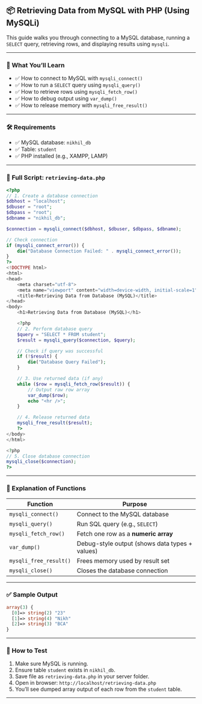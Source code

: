 

## 📦 Retrieving Data from MySQL with PHP (Using MySQLi)

This guide walks you through connecting to a MySQL database, running a `SELECT` query, retrieving rows, and displaying results using `mysqli`.

---

### 🎯 What You’ll Learn

* ✅ How to connect to MySQL with `mysqli_connect()`
* ✅ How to run a `SELECT` query using `mysqli_query()`
* ✅ How to retrieve rows using `mysqli_fetch_row()`
* ✅ How to debug output using `var_dump()`
* ✅ How to release memory with `mysqli_free_result()`

---

### 🛠 Requirements

* ✅ MySQL database: `nikhil_db`
* ✅ Table: `student`
* ✅ PHP installed (e.g., XAMPP, LAMP)

---

### 📄 Full Script: `retrieving-data.php`

```php
<?php
// 1. Create a database connection
$dbhost = "localhost";
$dbuser = "root";
$dbpass = "root";
$dbname = "nikhil_db";

$connection = mysqli_connect($dbhost, $dbuser, $dbpass, $dbname);

// Check connection
if (mysqli_connect_error()) {
    die("Database Connection Failed: " . mysqli_connect_error());
}
?>
<!DOCTYPE html>
<html>
<head>
    <meta charset="utf-8">
    <meta name="viewport" content="width=device-width, initial-scale=1">
    <title>Retrieving Data from Database (MySQL)</title>
</head>
<body>
    <h1>Retrieving Data from Database (MySQL)</h1>

    <?php
    // 2. Perform database query
    $query = "SELECT * FROM student";
    $result = mysqli_query($connection, $query);

    // Check if query was successful
    if (!$result) {
        die("Database Query Failed");
    }

    // 3. Use returned data (if any)
    while ($row = mysqli_fetch_row($result)) {
        // Output raw row array
        var_dump($row);
        echo "<hr />";
    }

    // 4. Release returned data
    mysqli_free_result($result);
    ?>
</body>
</html>

<?php
// 5. Close database connection
mysqli_close($connection);
?>
```

---

### 📘 Explanation of Functions

| Function               | Purpose                                        |
| ---------------------- | ---------------------------------------------- |
| `mysqli_connect()`     | Connect to the MySQL database                  |
| `mysqli_query()`       | Run SQL query (e.g., `SELECT`)                 |
| `mysqli_fetch_row()`   | Fetch one row as a **numeric array**           |
| `var_dump()`           | Debug-style output (shows data types + values) |
| `mysqli_free_result()` | Frees memory used by result set                |
| `mysqli_close()`       | Closes the database connection                 |

---

### ✅ Sample Output

```php
array(3) {
  [0]=> string(2) "23"
  [1]=> string(4) "Nikh"
  [2]=> string(3) "BCA"
}
```

---

### 🧪 How to Test

1. Make sure MySQL is running.
2. Ensure table `student` exists in `nikhil_db`.
3. Save file as `retrieving-data.php` in your server folder.
4. Open in browser:
   `http://localhost/retrieving-data.php`
5. You’ll see dumped array output of each row from the `student` table.

---

